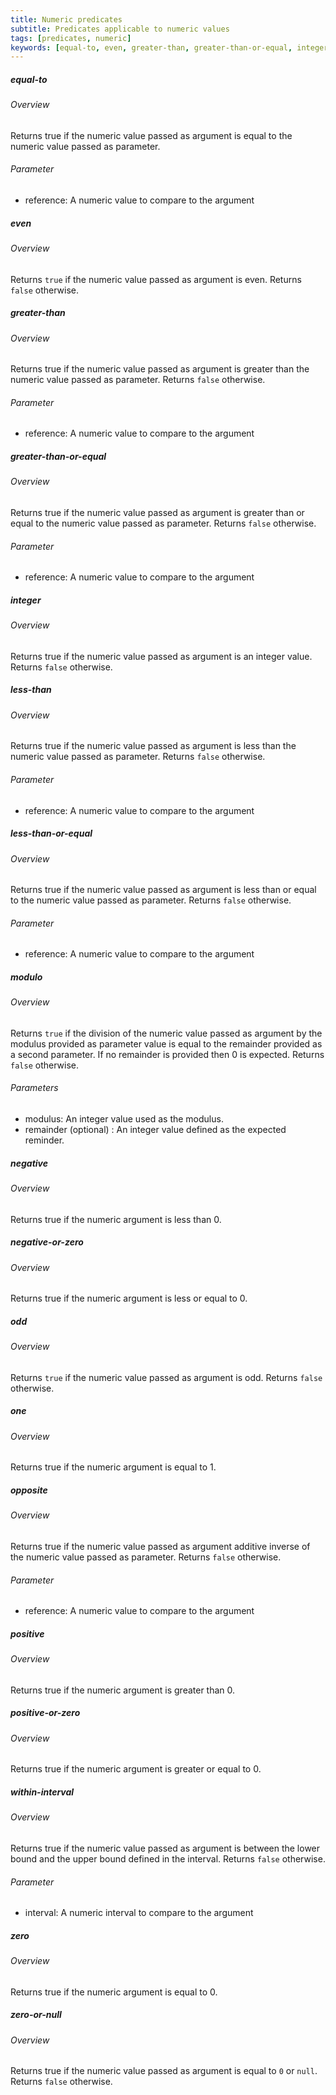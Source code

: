 ```yaml
---
title: Numeric predicates
subtitle: Predicates applicable to numeric values
tags: [predicates, numeric]
keywords: [equal-to, even, greater-than, greater-than-or-equal, integer, less-than, less-than-or-equal, modulo, negative, negative-or-zero, odd, one, opposite, positive, positive-or-zero, within-interval, zero, zero-or-null] # AUTO-GENERATED KEYWORDS
---
```

<!-- START AUTO-GENERATED -->
##### equal-to
###### Overview

Returns true if the numeric value passed as argument is equal to the numeric value passed as parameter.

###### Parameter
* reference: A numeric value to compare to the argument

##### even
###### Overview

Returns `true` if the numeric value passed as argument is even. Returns `false` otherwise.

##### greater-than
###### Overview

Returns true if the numeric value passed as argument is greater than the numeric value passed as parameter. Returns `false` otherwise.

###### Parameter
* reference: A numeric value to compare to the argument

##### greater-than-or-equal
###### Overview

Returns true if the numeric value passed as argument is greater than or equal to the numeric value passed as parameter. Returns `false` otherwise.

###### Parameter
* reference: A numeric value to compare to the argument

##### integer
###### Overview

Returns true if the numeric value passed as argument is an integer value. Returns `false` otherwise.

##### less-than
###### Overview

Returns true if the numeric value passed as argument is less than the numeric value passed as parameter. Returns `false` otherwise.

###### Parameter
* reference: A numeric value to compare to the argument

##### less-than-or-equal
###### Overview

Returns true if the numeric value passed as argument is less than or equal to the numeric value passed as parameter. Returns `false` otherwise.

###### Parameter
* reference: A numeric value to compare to the argument

##### modulo
###### Overview

Returns `true` if the division of the numeric value passed as argument by the modulus provided as parameter value is equal to the remainder provided as a second parameter. If no remainder is provided then 0 is expected. Returns `false` otherwise.

###### Parameters
* modulus: An integer value used as the modulus.
* remainder (optional) : An integer value defined as the expected reminder.

##### negative
###### Overview

Returns true if the numeric argument is less than 0.

##### negative-or-zero
###### Overview

Returns true if the numeric argument is less or equal to 0.

##### odd
###### Overview

Returns `true` if the numeric value passed as argument is odd. Returns `false` otherwise.

##### one
###### Overview

Returns true if the numeric argument is equal to 1.

##### opposite
###### Overview

Returns true if the numeric value passed as argument additive inverse of the numeric value passed as parameter. Returns `false` otherwise.

###### Parameter
* reference: A numeric value to compare to the argument

##### positive
###### Overview

Returns true if the numeric argument is greater than 0.

##### positive-or-zero
###### Overview

Returns true if the numeric argument is greater or equal to 0.

##### within-interval
###### Overview

Returns true if the numeric value passed as argument is between the lower bound and the upper bound defined in the interval. Returns `false` otherwise.

###### Parameter
* interval: A numeric interval to compare to the argument

##### zero
###### Overview

Returns true if the numeric argument is equal to 0.

##### zero-or-null
###### Overview

Returns true if the numeric value passed as argument is equal to `0` or `null`. Returns `false` otherwise.

<!-- END AUTO-GENERATED -->
